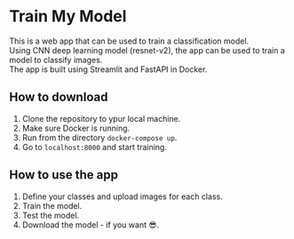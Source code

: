 # Train My Model

This is a web app that can be used to train a classification model.  
Using CNN deep learning model (resnet-v2), the app can be used to train a model to classify images.  
The app is built using Streamlit and FastAPI in Docker.  

## How to download
1. Clone the repository to ypur local machine.
2. Make sure Docker is running.
3. Run from the directory ```docker-compose up```.
4. Go to ```localhost:8000``` and start training.

## How to use the app
1. Define your classes and upload images for each class.
2. Train the model.
3. Test the model.
4. Download the model - if you want 😎.
